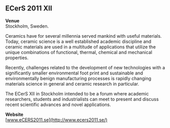 ## ECerS 2011 XII

**Venue**  
Stockholm, Sweden.

Ceramics have for several millennia served mankind with useful materials. Today, ceramic science is a well established academic discipline and ceramic materials are used in a multitude of applications that utilize the unique combinations of functional, thermal, chemical and mechanical properties.   
  
Recently, challenges related to the development of new technologies with a significantly smaller environmental foot print and sustainable and environmentally benign manufacturing processes is rapidly changing materials science in general and ceramic research in particular.   
  
The ECerS XII in Stockholm intended to be a forum where academic researchers, students and industrialists can meet to present and discuss recent scientific advances and novel applications.

**Website**  
[www.eCERS2011.se](http://www.ecers2011.se/)  

